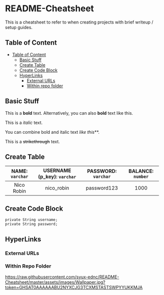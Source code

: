 # README-Cheatsheet

This is a cheatsheet to refer to when creating projects with brief writeup / setup guides.

## Table of Content

- [Table of Content](#table-of-content)
  - [Basic Stuff](#basic-stuff)
  - [Create Table](#create-table)
  - [Create Code Block](#create-code-block)
  - [HyperLinks](#hyperlinks)
    - [External URLs](#external-urls)
    - [Within repo folder](#within-repo-folder)

## Basic Stuff

This is a **bold** text. Alternatively, you can also __bold__ text like this.

This is a _italic_ text.

You can combine bold and italic text _like this_**.

This is a ~~strikethrough~~ text.

## Create Table

| NAME: `varchar` | USERNAME (p_key): `varchar` | PASSWORD: `varchar` | BALANCE: `number` |
| :-------------: | :-------------------------: | :-----------------: | :---------------: |
| Nico Robin | nico_robin | password123 | 1000 |

## Create Code Block

```
private String username;
private String password;
```

## HyperLinks



### External URLs



### Within Repo Folder

https://raw.githubusercontent.com/syux-ednc/README-Cheatsheet/master/assets/images/Wallpaper.jpg?token=GHSAT0AAAAAABU2NYXCJG3TCXMSTASTSWPYYUKKMJA


